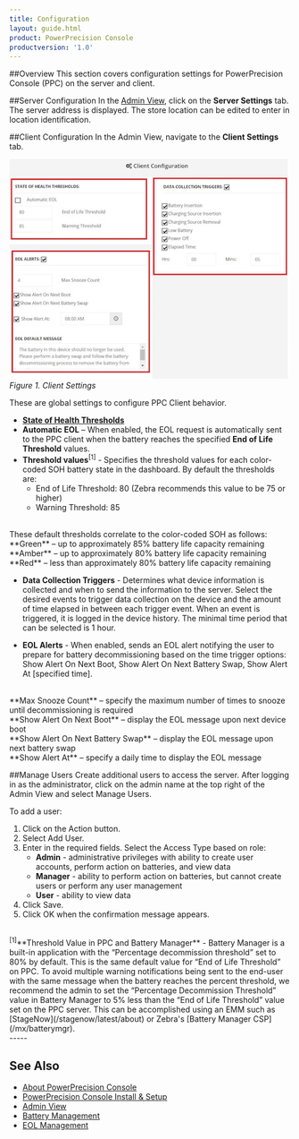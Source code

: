 ```yaml
---
title: Configuration
layout: guide.html
product: PowerPrecision Console
productversion: '1.0'
---
```


##Overview
This section covers configuration settings for PowerPrecision Console (PPC) on the server and client.

##Server Configuration
In the [Admin View](../admin), click on the **Server Settings** tab. The server address is displayed. The store location can be edited to enter in location identification. 

##Client Configuration
In the Admin View, navigate to the **Client Settings** tab.

![img](client_settings.jpg)
_Figure 1. Client Settings_

These are global settings to configure PPC Client behavior.

* [**State of Health Thresholds**](../mgmt/#whatissoh) 
 * **Automatic EOL** – When enabled, the EOL request is automatically sent to the PPC client when the battery reaches the specified **End of Life Threshold** values.    
 * **Threshold values**<sup>[1]</sup> - Specifies the threshold values for each color-coded SOH battery state in the dashboard. By default the thresholds are:
	  * End of Life Threshold: 80 (Zebra recommends this value to be 75 or higher)
	  * Warning Threshold: 85 
<br>
These default thresholds correlate to the color-coded SOH as follows: 
 <br>
 	**Green** – up to approximately 85% battery life capacity remaining  
 	**Amber** – up to approximately 80% battery life capacity remaining 
<br>
	**Red** – less than approximately 80% battery life capacity remaining 
<br>

* **Data Collection Triggers** - Determines what device information is collected and when to send the information to the server. Select the desired events to trigger data collection on the device and the amount of time elapsed in between each trigger event. When an event is triggered, it is logged in the device history. The minimal time period that can be selected is 1 hour. 

* **EOL Alerts** - When enabled, sends an EOL alert notifying the user to prepare for battery decommissioning based on the time trigger options: Show Alert On Next Boot, Show Alert On Next Battery Swap, Show Alert At [specified time]. 
<br>
	**Max Snooze Count** – specify the maximum number of times to snooze until decommissioning is required
<br>
	**Show Alert On Next Boot** – display the EOL message upon next device boot
<br>
	**Show Alert On Next Battery Swap** – display the EOL message upon next battery swap
<br>
	**Show Alert At** – specify a daily time to display the EOL message  
<br>

##Manage Users
Create additional users to access the server. After logging in as the administrator, click on the admin name at the top right of the Admin View and select Manage Users.  

To add a user:
1. Click on the Action button.
2. Select Add User.
3. Enter in the required fields.  Select the Access Type based on role: 
	* **Admin** - administrative privileges with ability to create user accounts, perform action on batteries, and view data
	* **Manager** - ability to perform action on batteries, but cannot create users or perform any user management
	* **User** - ability to view data
4. Click Save.
5. Click OK when the confirmation message appears.

<br>
<sup>[1]</sup>**Threshold Value in PPC and Battery Manager** - Battery Manager is a built-in application with the “Percentage decommission threshold” set to 80% by default. This is the same default value for “End of Life Threshold” on PPC. To avoid multiple warning notifications being sent to the end-user with the same message when the battery reaches the percent threshold, we recommend the admin to set the “Percentage Decommission Threshold” value in Battery Manager to 5% less than the “End of Life Threshold” value set on the PPC server. This can be accomplished using an EMM such as [StageNow](/stagenow/latest/about) or Zebra's [Battery Manager CSP](/mx/batterymgr). 
<br>
-----

## See Also

* [About PowerPrecision Console](../about)
* [PowerPrecision Console Install & Setup](../setup)
* [Admin View](../admin)
* [Battery Management](../mgmt)
* [EOL Management](../eol)